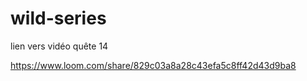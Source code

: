 # wild-series

lien vers vidéo quête 14

https://www.loom.com/share/829c03a8a28c43efa5c8ff42d43d9ba8
